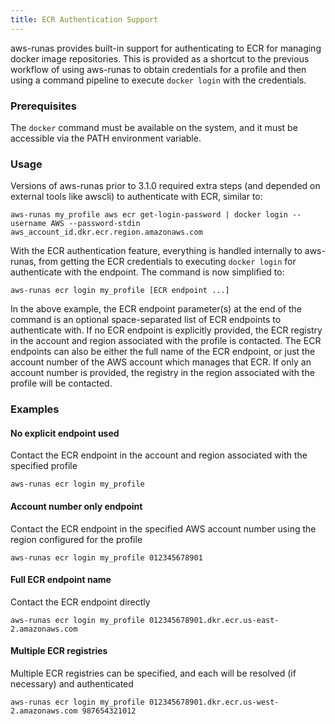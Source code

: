 ```yaml
---
title: ECR Authentication Support
---
```


aws-runas provides built-in support for authenticating to ECR for managing docker image repositories.  This is provided
as a shortcut to the previous workflow of using aws-runas to obtain credentials for a profile and then using a command
pipeline to execute `docker login` with the credentials.

### Prerequisites

The `docker` command must be available on the system, and it must be accessible via the PATH environment variable.

### Usage

Versions of aws-runas prior to 3.1.0 required extra steps (and depended on external tools like awscli) to authenticate
with ECR, similar to:
```shell
aws-runas my_profile aws ecr get-login-password | docker login --username AWS --password-stdin aws_account_id.dkr.ecr.region.amazonaws.com
```

With the ECR authentication feature, everything is handled internally to aws-runas, from getting the ECR credentials to
executing `docker login` for authenticate with the endpoint.  The command is now simplified to:
```shell
aws-runas ecr login my_profile [ECR endpoint ...]
```

In the above example, the ECR endpoint parameter(s) at the end of the command is an optional space-separated list of ECR
endpoints to authenticate with.  If no ECR endpoint is explicitly provided, the ECR registry in the account and region
associated with the profile is contacted.  The ECR endpoints can also be either the full name of the ECR endpoint, or
just the account number of the AWS account which manages that ECR.  If only an account number is provided, the registry
in the region associated with the profile will be contacted.

### Examples

#### No explicit endpoint used
Contact the ECR endpoint in the account and region associated with the specified profile
```shell
aws-runas ecr login my_profile
```

#### Account number only endpoint
Contact the ECR endpoint in the specified AWS account number using the region configured for the profile
```shell
aws-runas ecr login my_profile 012345678901
```

#### Full ECR endpoint name
Contact the ECR endpoint directly
```shell
aws-runas ecr login my_profile 012345678901.dkr.ecr.us-east-2.amazonaws.com
```

#### Multiple ECR registries
Multiple ECR registries can be specified, and each will be resolved (if necessary) and authenticated
```shell
aws-runas ecr login my_profile 012345678901.dkr.ecr.us-west-2.amazonaws.com 987654321012
```